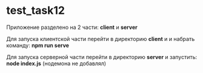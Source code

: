 # test_task12

<p>Приложение разделено на 2 части: <b>client</b> и <b>server</b></p>
 <p>Для запуска клиентской части перейти в директорию <b>client</b> и и набрать команду: <b>npm run serve</b></p>
<p>Для запуска серверной части перейти в директорию <b>server</b> и запустить: <b>node index.js</b> (нодемона не добавлял)</p>
